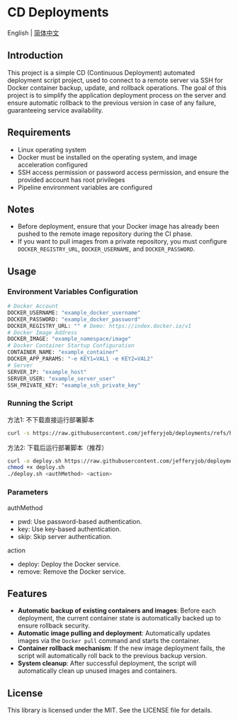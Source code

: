 # CD Deployments

English | [简体中文](README.cn.md)

## Introduction
This project is a simple CD (Continuous Deployment) automated deployment script project, used to connect to a remote server via SSH for Docker container backup, update, and rollback operations. The goal of this project is to simplify the application deployment process on the server and ensure automatic rollback to the previous version in case of any failure, guaranteeing service availability.

## Requirements
- Linux operating system
- Docker must be installed on the operating system, and image acceleration configured
- SSH access permission or password access permission, and ensure the provided account has root privileges
- Pipeline environment variables are configured

## Notes
- Before deployment, ensure that your Docker image has already been pushed to the remote image repository during the CI phase.
- If you want to pull images from a private repository, you must configure `DOCKER_REGISTRY_URL`, `DOCKER_USERNAME`, and `DOCKER_PASSWORD`.

## Usage

### Environment Variables Configuration

```bash
# Docker Account
DOCKER_USERNAME: "example_docker_username"
DOCKER_PASSWORD: "example_docker_password"
DOCKER_REGISTRY_URL: "" # Demo: https://index.docker.io/v1
# Docker Image Address
DOCKER_IMAGE: "example_namespace/image"
# Docker Container Startup Configuration
CONTAINER_NAME: "example_container"
DOCKER_APP_PARAMS: "-e KEY1=VAL1 -e KEY2=VAL2"
# Server
SERVER_IP: "example_host"
SERVER_USER: "example_server_user"
SSH_PRIVATE_KEY: "example_ssh_private_key"
```

### Running the Script

方法1: 不下载直接运行部署脚本
```bash
curl -s https://raw.githubusercontent.com/jefferyjob/deployments/refs/heads/main/scripts/deploy.docker.sh | bash -s -- <authMethod> <action>
```

方法2:  下载后运行部署脚本（推荐）
```bash
curl -o deploy.sh https://raw.githubusercontent.com/jefferyjob/deployments/refs/heads/main/scripts/deploy.docker.sh
chmod +x deploy.sh
./deploy.sh <authMethod> <action>
```

### Parameters
authMethod
- pwd: Use password-based authentication.
- key: Use key-based authentication.
- skip: Skip server authentication.

action
- deploy: Deploy the Docker service.
- remove: Remove the Docker service.

## Features
- **Automatic backup of existing containers and images**: Before each deployment, the current container state is automatically backed up to ensure rollback security.
- **Automatic image pulling and deployment**: Automatically updates images via the `Docker pull` command and starts the container.
- **Container rollback mechanism**: If the new image deployment fails, the script will automatically roll back to the previous backup version.
- **System cleanup**: After successful deployment, the script will automatically clean up unused images and containers.

## License
This library is licensed under the MIT. See the LICENSE file for details.

